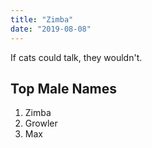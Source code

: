 ```yaml
---
title: "Zimba"
date: "2019-08-08"
---
```


If cats could talk, they wouldn't.

## Top Male Names

1. Zimba
2. Growler
3. Max